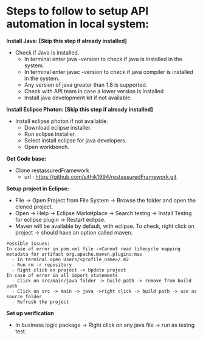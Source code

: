 # Steps to follow to setup API automation in local system:

**Install Java: [Skip this step if already installed]**
- Check if Java is installed.
  - In terminal enter java -version to check if java is installed in the system.
  - In terminal enter javac -version to check if java compiler is installed in the system.
  - Any version of java greater than 1.8 is supported.
  - Check with API team in case a lower version is installed 
  - Install java development kit if not available.

**Install Eclipse Photon: [Skip this step if already installed]** 
- Install eclipse photon if not available.
  - Download eclipse installer.
  - Run eclipse installer.
  - Select install eclipse for java developers.
  - Open workbench.

**Get Code base:**
  - Clone restassuredFramework
    - url : https://github.com/sithik1994/restassuredFramework.git

**Setup project in Eclipse:** 
  - File -> Open Project from File System -> Browse the folder and open the cloned project.
  - Open -> Help -> Eclipse Marketplace -> Search testng -> Install Testng for eclipse plugin -> Restart eclipse.
  - Maven will be available by default, with eclipse. To check, right click on project -> should have an option called maven.
```
Possible issues:
In case of error in pom.xml file ->Cannot read lifecycle mapping metadata for artifact org.apache.maven.plugins:mav
  - In terminal open Users/<profile_name>/.m2
  - Run rm -r repository
  - Right click on project -> Update project
In case of error in all import statements
  - Click on src/main/java folder -> build path -> remove from build path
  - Click on src -> main -> java ->right click -> build path -> use as source folder
  - Refresh the project
````
**Set up verification**
  - In business logic package -> Right click on any java file -> run as testng test.
